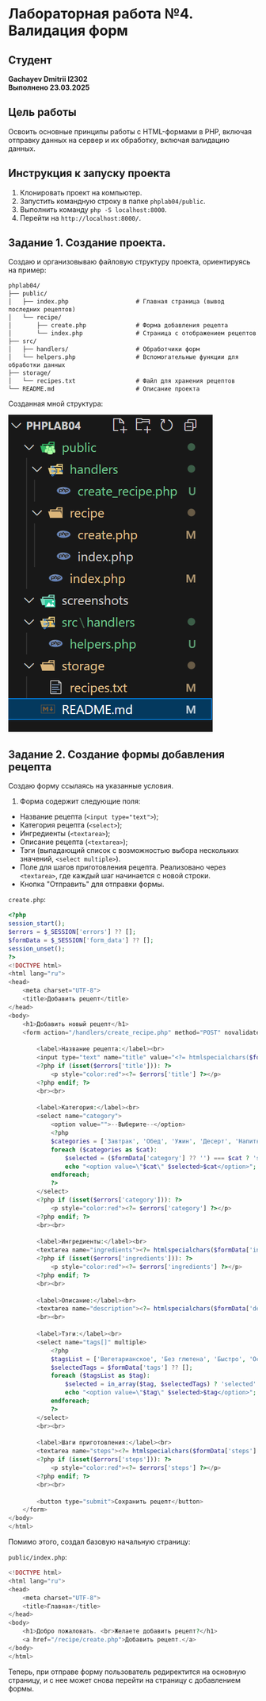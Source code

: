 # Лабораторная работа №4. Валидация форм

## Студент
**Gachayev Dmitrii I2302**  
**Выполнено 23.03.2025**  

## Цель работы
Освоить основные принципы работы с HTML-формами в PHP, включая отправку данных на сервер и их обработку, включая валидацию данных.

## Инструкция к запуску проекта
1. Клонировать проект на компьютер.
2. Запустить командную строку в папке `phplab04/public`.
3. Выполнить команду `php -S localhost:8000`.
4. Перейти на `http://localhost:8000/`.


## Задание 1. Создание проекта.

Создаю и организовываю файловую структуру проекта, ориентируясь на пример:

```
phplab04/
├── public/                        
│   ├── index.php                   # Главная страница (вывод последних рецептов)
│   └── recipe/                    
│       ├── create.php              # Форма добавления рецепта
│       └── index.php               # Страница с отображением рецептов
├── src/                            
│   ├── handlers/                   # Обработчики форм
│   └── helpers.php                 # Вспомогательные функции для обработки данных
├── storage/                        
│   └── recipes.txt                 # Файл для хранения рецептов
└── README.md                       # Описание проекта
```

Созданная мной структура:

![image](screenshots/Screenshot_1.png)

## Задание 2. Создание формы добавления рецепта

Создаю форму ссылаясь на указанные условия.

1. Форма содержит следующие поля:
- Название рецепта (`<input type="text">`);
- Категория рецепта (`<select>`);
- Ингредиенты (`<textarea>`);
- Описание рецепта (`<textarea>`);
- Тэги (выпадающий список с возможностью выбора нескольких значений, `<select multiple>`).
- Поле для шагов приготовления рецепта. Реализовано через `<textarea>`, где каждый шаг начинается с новой строки.
- Кнопка "Отправить" для отправки формы.

`create.php`:

```php
<?php
session_start();
$errors = $_SESSION['errors'] ?? [];
$formData = $_SESSION['form_data'] ?? [];
session_unset();
?>
<!DOCTYPE html>
<html lang="ru">
<head>
    <meta charset="UTF-8">
    <title>Добавить рецепт</title>
</head>
<body>
    <h1>Добавить новый рецепт</h1>
    <form action="/handlers/create_recipe.php" method="POST" novalidate>

        <label>Название рецепта:</label><br>
        <input type="text" name="title" value="<?= htmlspecialchars($formData['title'] ?? '') ?>">
        <?php if (isset($errors['title'])): ?>
            <p style="color:red"><?= $errors['title'] ?></p>
        <?php endif; ?>
        <br><br>

        <label>Категория:</label><br>
        <select name="category">
            <option value="">--Выберите--</option>
            <?php
            $categories = ['Завтрак', 'Обед', 'Ужин', 'Десерт', 'Напитки'];
            foreach ($categories as $cat):
                $selected = ($formData['category'] ?? '') === $cat ? 'selected' : '';
                echo "<option value=\"$cat\" $selected>$cat</option>";
            endforeach;
            ?>
        </select>
        <?php if (isset($errors['category'])): ?>
            <p style="color:red"><?= $errors['category'] ?></p>
        <?php endif; ?>
        <br><br>

        <label>Ингредиенты:</label><br>
        <textarea name="ingredients"><?= htmlspecialchars($formData['ingredients'] ?? '') ?></textarea>
        <?php if (isset($errors['ingredients'])): ?>
            <p style="color:red"><?= $errors['ingredients'] ?></p>
        <?php endif; ?>
        <br><br>

        <label>Описание:</label><br>
        <textarea name="description"><?= htmlspecialchars($formData['description'] ?? '') ?></textarea>
        <br><br>

        <label>Тэги:</label><br>
        <select name="tags[]" multiple>
            <?php
            $tagsList = ['Вегетарианское', 'Без глютена', 'Быстро', 'Острое', 'Праздничное'];
            $selectedTags = $formData['tags'] ?? [];
            foreach ($tagsList as $tag):
                $selected = in_array($tag, $selectedTags) ? 'selected' : '';
                echo "<option value=\"$tag\" $selected>$tag</option>";
            endforeach;
            ?>
        </select>
        <br><br>

        <label>Шаги приготовления:</label><br>
        <textarea name="steps"><?= htmlspecialchars($formData['steps'] ?? '') ?></textarea>
        <?php if (isset($errors['steps'])): ?>
            <p style="color:red"><?= $errors['steps'] ?></p>
        <?php endif; ?>
        <br><br>

        <button type="submit">Сохранить рецепт</button>
    </form>
</body>
</html>
```

Помимо этого, создал базовую начальную страницу:

`public/index.php`:

```php
<!DOCTYPE html>
<html lang="ru">
<head>
    <meta charset="UTF-8">
    <title>Главная</title>
</head>
<body>
    <h1>Добро пожаловать. <br>Желаете добавить рецепт?</h1>
    <a href="/recipe/create.php">Добавить рецепт.</a>
</body>
</html>
```

Теперь, при отправе форму пользователь редиректится на основную страницу, и с нее может снова перейти на страницу с добавлением формы.